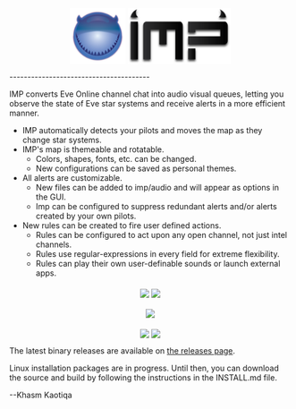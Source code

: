 <p align="center">
  <img align="middle" src="src/graphics/impicon.png" width="100" height="100">
  <img align="middle" src="src/graphics/Imp.png" height="100">
</p>
---------------------------------------

IMP converts Eve Online channel chat into audio visual queues, letting you observe the state of Eve star systems and receive alerts in a more efficient manner.  

* IMP automatically detects your pilots and moves the map as they change star systems.
* IMP's map is themeable and rotatable.
  * Colors, shapes, fonts, etc. can be changed.
  * New configurations can be saved as personal themes.
* All alerts are customizable.
  * New files can be added to imp/audio and will appear as options in the GUI.
  * Imp can be configured to suppress redundant alerts and/or alerts created by your own pilots.
* New rules can be created to fire user defined actions.
  * Rules can be configured to act upon any open channel, not just intel channels.
  * Rules use regular-expressions in every field for extreme flexibility.
  * Rules can play their own user-definable sounds or launch external apps.

<p align="center">
  <img align="middle" src="http://eternaldusk.com/imp/screenshots/IMP_082.png" width="400">
  <img align="middle" src="http://eternaldusk.com/imp/screenshots/IMP_083.png" width="400">
</p>
<p align="center">
  <img align="middle" src="http://eternaldusk.com/imp/screenshots/IMP_087.png" width="400">
</p>
<p align="center">
  <img align="middle" src="http://eternaldusk.com/imp/screenshots/IMP_085.png" width="400">
  <img align="middle" src="http://eternaldusk.com/imp/screenshots/IMP_086.png" width="400">
</p>



The latest binary releases are available on [the releases page](https://github.com/3vi1/IMP/releases).

Linux installation packages are in progress.  Until then, you can download the source and build by following the instructions in the INSTALL.md file.

--Khasm Kaotiqa
